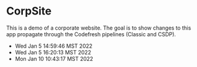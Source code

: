 # CorpSite

This is a demo of a corporate website. The goal is to show changes to this app propagate through the Codefresh pipelines (Classic and CSDP).

* Wed Jan  5 14:59:46 MST 2022
* Wed Jan  5 16:20:13 MST 2022
* Mon Jan 10 10:43:17 MST 2022

